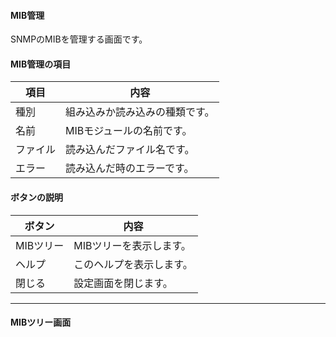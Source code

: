 #### MIB管理
<div class="text-xl">
SNMPのMIBを管理する画面です。
</div>

>>>
#### MIB管理の項目

<div class="text-lg">


|項目|内容|
|----|----|
|種別|組み込みか読み込みの種類です。|
|名前|MIBモジュールの名前です。|
|ファイル|読み込んだファイル名です。|
|エラー|読み込んだ時のエラーです。|

</div>

>>>
#### ボタンの説明

<div class="text-lg">


|ボタン|内容|
|----|----|
|MIBツリー|MIBツリーを表示します。|
|ヘルプ|このヘルプを表示します。|
|閉じる|設定画面を閉じます。|

</div>

---
#### MIBツリー画面


